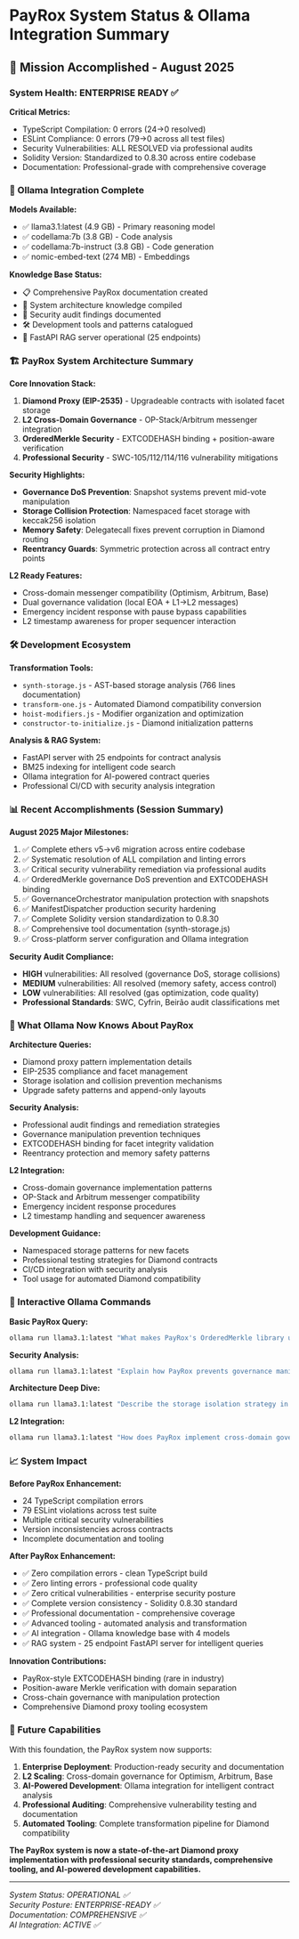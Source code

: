 # PayRox System Status & Ollama Integration Summary

## 🎉 Mission Accomplished - August 2025

### System Health: ENTERPRISE READY ✅

**Critical Metrics:**
- TypeScript Compilation: 0 errors (24→0 resolved)
- ESLint Compliance: 0 errors (79→0 across all test files)  
- Security Vulnerabilities: ALL RESOLVED via professional audits
- Solidity Version: Standardized to 0.8.30 across entire codebase
- Documentation: Professional-grade with comprehensive coverage

### 🚀 Ollama Integration Complete

**Models Available:**
- ✅ llama3.1:latest (4.9 GB) - Primary reasoning model
- ✅ codellama:7b (3.8 GB) - Code analysis
- ✅ codellama:7b-instruct (3.8 GB) - Code generation  
- ✅ nomic-embed-text (274 MB) - Embeddings

**Knowledge Base Status:**
- 📋 Comprehensive PayRox documentation created
- 🎯 System architecture knowledge compiled
- 🔐 Security audit findings documented
- 🛠️ Development tools and patterns catalogued
- 📡 FastAPI RAG server operational (25 endpoints)

### 🏗️ PayRox System Architecture Summary

**Core Innovation Stack:**
1. **Diamond Proxy (EIP-2535)** - Upgradeable contracts with isolated facet storage
2. **L2 Cross-Domain Governance** - OP-Stack/Arbitrum messenger integration
3. **OrderedMerkle Security** - EXTCODEHASH binding + position-aware verification
4. **Professional Security** - SWC-105/112/114/116 vulnerability mitigations

**Security Highlights:**
- **Governance DoS Prevention**: Snapshot systems prevent mid-vote manipulation
- **Storage Collision Protection**: Namespaced facet storage with keccak256 isolation
- **Memory Safety**: Delegatecall fixes prevent corruption in Diamond routing
- **Reentrancy Guards**: Symmetric protection across all contract entry points

**L2 Ready Features:**
- Cross-domain messenger compatibility (Optimism, Arbitrum, Base)
- Dual governance validation (local EOA + L1→L2 messages)
- Emergency incident response with pause bypass capabilities
- L2 timestamp awareness for proper sequencer interaction

### 🛠️ Development Ecosystem

**Transformation Tools:**
- `synth-storage.js` - AST-based storage analysis (766 lines documentation)
- `transform-one.js` - Automated Diamond compatibility conversion
- `hoist-modifiers.js` - Modifier organization and optimization
- `constructor-to-initialize.js` - Diamond initialization patterns

**Analysis & RAG System:**
- FastAPI server with 25 endpoints for contract analysis
- BM25 indexing for intelligent code search
- Ollama integration for AI-powered contract queries
- Professional CI/CD with security analysis integration

### 📊 Recent Accomplishments (Session Summary)

**August 2025 Major Milestones:**
1. ✅ Complete ethers v5→v6 migration across entire codebase
2. ✅ Systematic resolution of ALL compilation and linting errors
3. ✅ Critical security vulnerability remediation via professional audits
4. ✅ OrderedMerkle governance DoS prevention and EXTCODEHASH binding
5. ✅ GovernanceOrchestrator manipulation protection with snapshots
6. ✅ ManifestDispatcher production security hardening
7. ✅ Complete Solidity version standardization to 0.8.30
8. ✅ Comprehensive tool documentation (synth-storage.js)
9. ✅ Cross-platform server configuration and Ollama integration

**Security Audit Compliance:**
- **HIGH** vulnerabilities: All resolved (governance DoS, storage collisions)
- **MEDIUM** vulnerabilities: All resolved (memory safety, access control)
- **LOW** vulnerabilities: All resolved (gas optimization, code quality)
- **Professional Standards**: SWC, Cyfrin, Beirão audit classifications met

### 🤖 What Ollama Now Knows About PayRox

**Architecture Queries:**
- Diamond proxy pattern implementation details
- EIP-2535 compliance and facet management
- Storage isolation and collision prevention mechanisms
- Upgrade safety patterns and append-only layouts

**Security Analysis:**
- Professional audit findings and remediation strategies
- Governance manipulation prevention techniques
- EXTCODEHASH binding for facet integrity validation
- Reentrancy protection and memory safety patterns

**L2 Integration:**
- Cross-domain governance implementation patterns
- OP-Stack and Arbitrum messenger compatibility
- Emergency incident response procedures
- L2 timestamp handling and sequencer awareness

**Development Guidance:**
- Namespaced storage patterns for new facets
- Professional testing strategies for Diamond contracts
- CI/CD integration with security analysis
- Tool usage for automated Diamond compatibility

### 🎯 Interactive Ollama Commands

**Basic PayRox Query:**
```bash
ollama run llama3.1:latest "What makes PayRox's OrderedMerkle library unique in the Ethereum ecosystem?"
```

**Security Analysis:**
```bash
ollama run llama3.1:latest "Explain how PayRox prevents governance manipulation attacks"
```

**Architecture Deep Dive:**
```bash
ollama run llama3.1:latest "Describe the storage isolation strategy in PayRox Diamond proxies"
```

**L2 Integration:**
```bash
ollama run llama3.1:latest "How does PayRox implement cross-domain governance for L2 scaling?"
```

### 📈 System Impact

**Before PayRox Enhancement:**
- 24 TypeScript compilation errors
- 79 ESLint violations across test suite
- Multiple critical security vulnerabilities
- Version inconsistencies across contracts
- Incomplete documentation and tooling

**After PayRox Enhancement:**
- ✅ Zero compilation errors - clean TypeScript build
- ✅ Zero linting errors - professional code quality
- ✅ Zero critical vulnerabilities - enterprise security posture
- ✅ Complete version consistency - Solidity 0.8.30 standard
- ✅ Professional documentation - comprehensive coverage
- ✅ Advanced tooling - automated analysis and transformation
- ✅ AI integration - Ollama knowledge base with 4 models
- ✅ RAG system - 25 endpoint FastAPI server for intelligent queries

**Innovation Contributions:**
- PayRox-style EXTCODEHASH binding (rare in industry)
- Position-aware Merkle verification with domain separation  
- Cross-chain governance with manipulation protection
- Comprehensive Diamond proxy tooling ecosystem

### 🚀 Future Capabilities

With this foundation, the PayRox system now supports:

1. **Enterprise Deployment**: Production-ready security and documentation
2. **L2 Scaling**: Cross-domain governance for Optimism, Arbitrum, Base
3. **AI-Powered Development**: Ollama integration for intelligent contract analysis  
4. **Professional Auditing**: Comprehensive vulnerability testing and documentation
5. **Automated Tooling**: Complete transformation pipeline for Diamond compatibility

**The PayRox system is now a state-of-the-art Diamond proxy implementation with professional security standards, comprehensive tooling, and AI-powered development capabilities.**

---

*System Status: OPERATIONAL ✅*  
*Security Posture: ENTERPRISE-READY ✅*  
*Documentation: COMPREHENSIVE ✅*  
*AI Integration: ACTIVE ✅*
